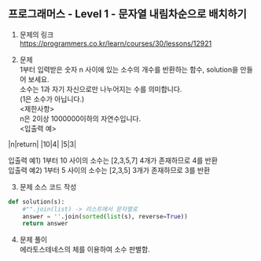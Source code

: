 프로그래머스 - Level 1 - 문자열 내림차순으로 배치하기      
-------------

1. 문제의 링크   
https://programmers.co.kr/learn/courses/30/lessons/12921    

2. 문제    
1부터 입력받은 숫자 n 사이에 있는 소수의 개수를 반환하는 함수, solution을 만들어 보세요.    
소수는 1과 자기 자신으로만 나누어지는 수를 의미합니다.     
(1은 소수가 아닙니다.)      
<제한사항>      
n은 2이상 1000000이하의 자연수입니다.       
<입출력 예>

|n|return|
|10|4|
|5|3|
    
입출력 예1) 1부터 10 사이의 소수는 [2,3,5,7] 4개가 존재하므로 4를 반환      
입출력 예2) 1부터 5 사이의 소수는 [2,3,5] 3개가 존재하므로 3를 반환       

3. 문제 소스 코드 작성      
```python
def solution(s):
    #"".join(list) -> 리스트에서 문자열로
    answer = ''.join(sorted(list(s), reverse=True))
    return answer
```

4. 문제 풀이       
에라토스테네스의 체를 이용하여 소수 판별함.        



  
